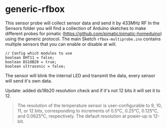 generic-rfbox
==================

This sensor probe will collect sensor data and send it by 433MHz RF
In the Sensors folder you will find a collection of Arduino sketches to make different probes for pimatic (https://github.com/pimatic/pimatic-homeduino) using the generic protocol.
The main Sketch <code>rfbox-multiprobe.ino</code> contains multiple sensors that you can enable or disable at will.
```
// Config which modules to use
boolean DHT11 = false;
boolean DS18B20 = true;
boolean ultrasonic = false;
```

The sensor will blink the internal LED and transmit the data, every sensor will send it's own data.

Update: added ds18b20 resolution check and if it's not 12 bits it will set it to 12.
> The resolution of the
temperature sensor is user-configurable to 9, 10, 11, or 12 bits, corresponding to increments of 0.5°C,
0.25°C, 0.125°C, and 0.0625°C, respectively. The default resolution at power-up is 12-bit.

